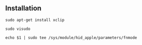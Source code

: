 ## Installation
`sudo apt-get install xclip`

`sudo visudo`

`echo $1 | sudo tee /sys/module/hid_apple/parameters/fnmode`